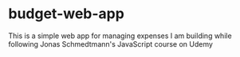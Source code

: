 # budget-web-app

This is a simple web app for managing expenses I am building while following Jonas Schmedtmann's JavaScript course on Udemy
